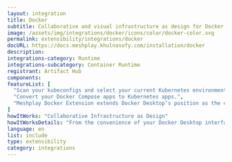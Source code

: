 ```yaml
---
layout: integration
title: Docker
subtitle: Collaborative and visual infrastructure as design for Docker
image: /assets/img/integrations/docker/icons/color/docker-color.svg
permalink: extensibility/integrations/docker
docURL: https://docs.meshplay.khulnasofy.com/installation/docker 
description: 
integrations-category: Runtime
integrations-subcategory: Container Runtime
registrant: Artifact Hub
components: 
featureList: [
  "Scan your kubeconfigs and select your current Kubernetes environment. Switch from one environment to another one.",
  "Convert your Docker Compose apps to Kubernetes apps.",
  "Meshplay Docker Extension extends Docker Desktop’s position as the cloud native developer’s go-to Kubernetes environment with easy access to the next layer of cloud native infrastructure: service meshes."
]
howItWorks: "Collaborative Infrastructure as Design"
howItWorksDetails: "From the convenience of your Docker Desktop interface, connect Meshplay with your Kubernetes cluster. Watch as MeshSync discovers all of your Kuberentes clusters. Visually design your Docker-based infrastructure. Choose from hundreds of ready-made design patterns using Meshplay Catalog. Use our no-code designer, MeshMap, to collaboratively design and operate your infra."
language: en
list: include
type: extensibility
category: integrations
---
```

